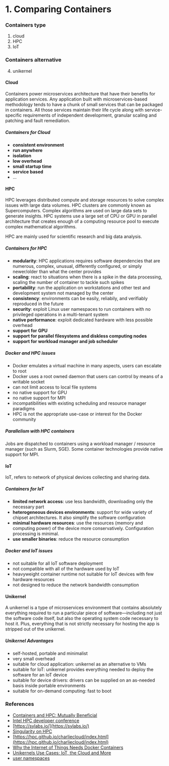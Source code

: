 # 1. Comparing Containers

### Containers type
1. cloud
2. HPC
3. IoT

### Containers alternative
4. unikernel

#### Cloud
Containers power microservices architecture that have their benefits for application services. Any application built with microservices-based methodology tends to have a chunk of small services that can be packaged in containers. All those services maintain their life cycle along with service-specific requirements of independent development, granular scaling and patching and fault remediation.

##### Containers for Cloud
- **consistent environment**
- **run anywhere**
- **isolation**
- **low overhead**
- **small startup time**
- **service based**
- ...


#### HPC
HPC leverages distributed compute and storage resources to solve complex issues with large data volumes. HPC clusters are commonly known as Supercomputers. Complex algorithms are used on large data sets to generate insights. HPC systems use a large set of CPU or GPU in parallel architecture that creates enough of a computing resource pool to execute complex mathematical algorithms.

HPC are mainly used for scientific research and big data analysis.

##### Containers for HPC
- **modularity**: HPC applications requires software dependencies that are numerous, complex, unusual, differently configured, or simply newer/older than what the center provides
- **scaling**: react to situations when there is a spike in the data processing, scaling the number of container to tackle such spikes
- **portability**: run the application on workstations and other test and development system not managed by the center
- **consistency**: environments can be easily, reliabily, and verifiably reproduced in the future
- **security**: exploit Linux user namespaces to run containers with no privileged operations in a multi-tenant system
- **native performance**: exploit dedicated hardware with less possible overhead
- **support for GPU**
- **support for parallel filesystems and diskless computing nodes**
- **support for workload manager and job scheduler**

##### Docker and HPC issues
- Docker emulates a virtual machine in many aspects, users can escalate to root
- Docker uses a root owned daemon that users can control by means of a writable socket
- can not limit access to local file systems
- no native support for GPU
- no native support for MPI
- incompatibilities with existing scheduling and resource manager paradigms
- HPC is not the appropriate use-case or interest for the Docker community

##### Parallelism with HPC containers
Jobs are dispatched to containers using a workload manager / resource manager (such as Slurm, SGE). Some container technologies provide native support for MPI.


#### IoT
 IoT, refers to network of physical devices collecting and sharing data.

##### Containers for IoT
- **limited network access**: use less bandwidth, downloading only the necessary part
- **heterogeneous devices environments**: support for wide variety of chipset architectures. It also simplify the software configuration
- **minimal hardware resources**: use the resources (memory and computing power) of the device more conservatively. Configuration processing is minimal.
- **use smaller binaries**: reduce the resource consumption

##### Docker and IoT issues
- not suitable for all IoT software deployment
- not compatible with all of the hardware used by IoT
- heavyweight container runtime not suitable for IoT devices with few hardware resources
- not designed to reduce the network bandwidth consumption


#### Unikernel
A unikernel is a type of microservices environment that contains absolutely everything required to run a particular piece of software—including not just the software code itself, but also the operating system code necessary to host it. Plus, everything that is not strictly necessary for hosting the app is stripped out of the unikernel.

##### Unikernel Advantages
- self-hosted, portable and minimalist
- very small overhead
- suitable for cloud application: unikernel as an alternative to VMs
- suitable for IoT: unikernel provides everything needed to deploy the software for an IoT device
- suitable for device drivers: drivers can be supplied on an as-needed basis inside portable environments
- suitable for on-demand computing: fast to boot

### References
- [Containers and HPC: Mutually Beneficial ](https://containerjournal.com/topics/container-management/containers-hpc-mutually-beneficial/)
- [Intel HPC developer conference](https://wilsonweb.fnal.gov/slides/hpc-containers-singularity-introductory.pdf)
- [https://sylabs.io/](https://sylabs.io/)
- [Singularity on HPC](https://singularity.lbl.gov/docs-hpc)
- [https://hpc.github.io/charliecloud/index.html](https://hpc.github.io/charliecloud/index.html)
- [Why the Internet of Things Needs Docker Containers](https://containerjournal.com/features/why-the-internet-of-things-needs-docker-containers/)
- [Unikernels Use Cases: IoT, the Cloud and More](https://containerjournal.com/features/unikernels-use-cases-iot-cloud/)
- [user namespaces](https://sylabs.io/guides/3.5/admin-guide/user_namespace.html)